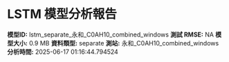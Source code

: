 # LSTM 模型分析報告
**模型ID:** lstm_separate_永和_C0AH10_combined_windows
**測試 RMSE:** NA
**模型大小:** 0.9 MB
**資料類型:** separate
**測站:** 永和_C0AH10_combined_windows
**分析時間:** 2025-06-17 01:16:44.794524
